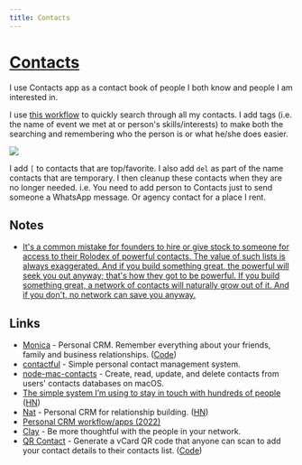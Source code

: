 ```yaml
---
title: Contacts
---
```


# [Contacts](https://support.apple.com/guide/contacts/welcome/mac)

I use Contacts app as a contact book of people I both know and people I am interested in.

I use [this workflow](https://github.com/nikitavoloboev/small-workflows/tree/master/search-content) to quickly search through all my contacts. I add tags (i.e. the name of event we met at or person's skills/interests) to make both the searching and remembering who the person is or what he/she does easier.

![](https://i.imgur.com/9pHae4J.png)

I add `[` to contacts that are top/favorite. I also add `del` as part of the name contacts that are temporary. I then cleanup these contacts when they are no longer needed. i.e. You need to add person to Contacts just to send someone a WhatsApp message. Or agency contact for a place I rent.

## Notes

- [It's a common mistake for founders to hire or give stock to someone for access to their Rolodex of powerful contacts. The value of such lists is always exaggerated. And if you build something great, the powerful will seek you out anyway; that's how they got to be powerful. If you build something great, a network of contacts will naturally grow out of it. And if you don't, no network can save you anyway.](https://twitter.com/paulg/status/1515636109765656584)

## Links

- [Monica](https://www.monicahq.com/) - Personal CRM. Remember everything about your friends, family and business relationships. ([Code](https://github.com/monicahq/monica))
- [contactful](https://github.com/noahm/contactful) - Simple personal contact management system.
- [node-mac-contacts](https://github.com/codebytere/node-mac-contacts) - Create, read, update, and delete contacts from users' contacts databases on macOS.
- [The simple system I’m using to stay in touch with hundreds of people](https://jakobgreenfeld.com/stay-in-touch) ([HN](https://news.ycombinator.com/item?id=30329475))
- [Nat](https://nat.app/) - Personal CRM for relationship building. ([HN](https://news.ycombinator.com/item?id=30836418))
- [Personal CRM workflow/apps (2022)](https://twitter.com/Shpigford/status/1510650090368741378)
- [Clay](https://clay.earth/) - Be more thoughtful with the people in your network.
- [QR Contact](https://qrcontact.danawoodman.com/) - Generate a vCard QR code that anyone can scan to add your contact details to their contacts list. ([Code](https://github.com/danawoodman/qrcontact))
